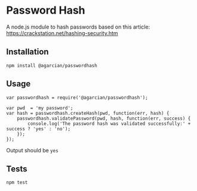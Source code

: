 Password Hash
=========

A node.js module to hash passwords based on this article: https://crackstation.net/hashing-security.htm

## Installation

  `npm install @agarcian/passwordhash`

## Usage

    
    var passwordhash = require('@agarcian/passwordhash');
    
    var pwd  = 'my password';
    var hash = passwordhash.createHash(pwd, function(err, hash) {
        passwordhash.validatePassword(pwd, hash, function(err, success) {
            console.log('The password hash was validated successfully:' + success ? 'yes' : 'no');
        });
    });
  
  Output should be `yes`

## Tests

  `npm test`

